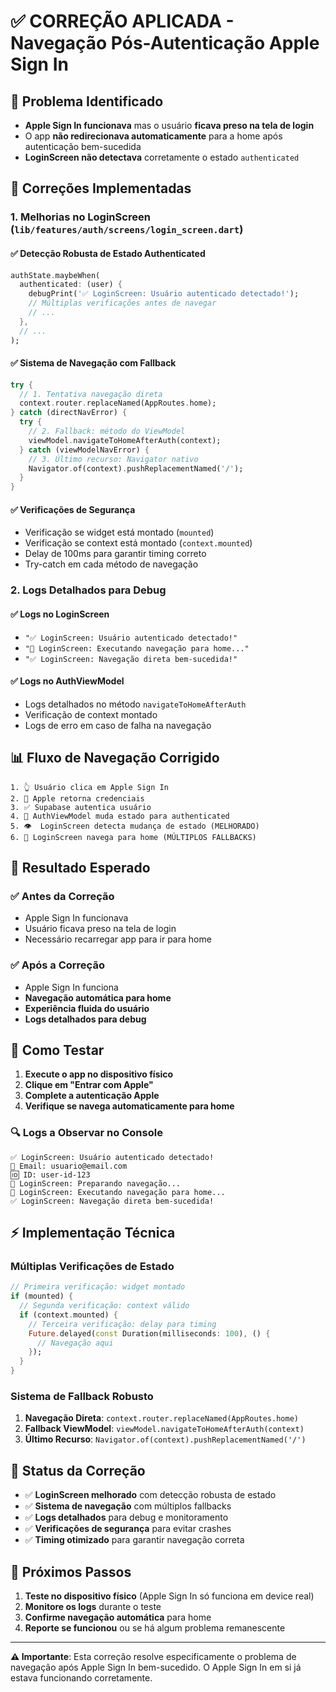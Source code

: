 # ✅ CORREÇÃO APLICADA - Navegação Pós-Autenticação Apple Sign In

## 🎯 Problema Identificado
- **Apple Sign In funcionava** mas o usuário **ficava preso na tela de login**
- O app **não redirecionava automaticamente** para a home após autenticação bem-sucedida
- **LoginScreen não detectava** corretamente o estado `authenticated`

## 🔧 Correções Implementadas

### 1. **Melhorias no LoginScreen** (`lib/features/auth/screens/login_screen.dart`)

#### ✅ **Detecção Robusta de Estado Authenticated**
```dart
authState.maybeWhen(
  authenticated: (user) {
    debugPrint('✅ LoginScreen: Usuário autenticado detectado!');
    // Múltiplas verificações antes de navegar
    // ...
  },
  // ...
);
```

#### ✅ **Sistema de Navegação com Fallback**
```dart
try {
  // 1. Tentativa navegação direta
  context.router.replaceNamed(AppRoutes.home);
} catch (directNavError) {
  try {
    // 2. Fallback: método do ViewModel
    viewModel.navigateToHomeAfterAuth(context);
  } catch (viewModelNavError) {
    // 3. Último recurso: Navigator nativo
    Navigator.of(context).pushReplacementNamed('/');
  }
}
```

#### ✅ **Verificações de Segurança**
- Verificação se widget está montado (`mounted`)
- Verificação se context está montado (`context.mounted`)
- Delay de 100ms para garantir timing correto
- Try-catch em cada método de navegação

### 2. **Logs Detalhados para Debug**

#### ✅ **Logs no LoginScreen**
- `"✅ LoginScreen: Usuário autenticado detectado!"`
- `"🚀 LoginScreen: Executando navegação para home..."`
- `"✅ LoginScreen: Navegação direta bem-sucedida!"`

#### ✅ **Logs no AuthViewModel**
- Logs detalhados no método `navigateToHomeAfterAuth`
- Verificação de context montado
- Logs de erro em caso de falha na navegação

## 📊 Fluxo de Navegação Corrigido

```
1. 👆 Usuário clica em Apple Sign In
2. 🍎 Apple retorna credenciais
3. ✅ Supabase autentica usuário  
4. 🔄 AuthViewModel muda estado para authenticated
5. 👁️  LoginScreen detecta mudança de estado (MELHORADO)
6. 🚀 LoginScreen navega para home (MÚLTIPLOS FALLBACKS)
```

## 🎯 Resultado Esperado

### ✅ **Antes da Correção**
- Apple Sign In funcionava
- Usuário ficava preso na tela de login
- Necessário recarregar app para ir para home

### ✅ **Após a Correção**
- Apple Sign In funciona
- **Navegação automática para home**
- **Experiência fluida do usuário**
- **Logs detalhados para debug**

## 🧪 Como Testar

1. **Execute o app no dispositivo físico**
2. **Clique em "Entrar com Apple"**
3. **Complete a autenticação Apple**
4. **Verifique se navega automaticamente para home**

### 🔍 **Logs a Observar no Console**
```
✅ LoginScreen: Usuário autenticado detectado!
📧 Email: usuario@email.com
🆔 ID: user-id-123
🔄 LoginScreen: Preparando navegação...
🚀 LoginScreen: Executando navegação para home...
✅ LoginScreen: Navegação direta bem-sucedida!
```

## ⚡ **Implementação Técnica**

### **Múltiplas Verificações de Estado**
```dart
// Primeira verificação: widget montado
if (mounted) {
  // Segunda verificação: context válido
  if (context.mounted) {
    // Terceira verificação: delay para timing
    Future.delayed(const Duration(milliseconds: 100), () {
      // Navegação aqui
    });
  }
}
```

### **Sistema de Fallback Robusto**
1. **Navegação Direta**: `context.router.replaceNamed(AppRoutes.home)`
2. **Fallback ViewModel**: `viewModel.navigateToHomeAfterAuth(context)`
3. **Último Recurso**: `Navigator.of(context).pushReplacementNamed('/')`

## 🎉 **Status da Correção**

- ✅ **LoginScreen melhorado** com detecção robusta de estado
- ✅ **Sistema de navegação** com múltiplos fallbacks  
- ✅ **Logs detalhados** para debug e monitoramento
- ✅ **Verificações de segurança** para evitar crashes
- ✅ **Timing otimizado** para garantir navegação correta

## 📝 **Próximos Passos**

1. **Teste no dispositivo físico** (Apple Sign In só funciona em device real)
2. **Monitore os logs** durante o teste
3. **Confirme navegação automática** para home
4. **Reporte se funcionou** ou se há algum problema remanescente

---

**⚠️ Importante**: Esta correção resolve especificamente o problema de navegação após Apple Sign In bem-sucedido. O Apple Sign In em si já estava funcionando corretamente. 